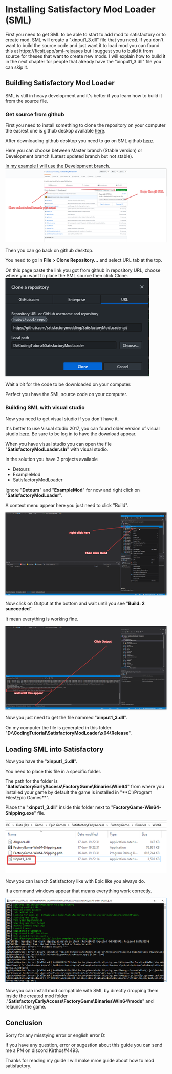 # Installing Satisfactory Mod Loader (SML)

First you need to get SML to be able to start to add mod to satisfactory or to create mod.
SML will create a "xinput1_3.dll" file that you need.
If you don't want to build the source code and just want it to load mod you can found this at https://ficsit.app/sml-releases but I suggest you to build it from source for theses that want to create new mods.
I will explain how to build it in the next chapter for people that already have the "xinput1_3.dll" file you can skip it.

## Building Satisfactory Mod Loader

SML is still in heavy development and it's better if you learn how to build it from the source file.

### Get source from github

First you need to install something to clone the repository on your computer the easiest one is github deskop available [here](https://desktop.github.com/).

After downloading github desktop you need to go on SML github [here](https://github.com/satisfactorymodding/SatisfactoryModLoader).

Here you can choose between Master branch (Stable version) or Development branch (Latest updated branch but not stable).

In my example I will use the Development branch.
![alt text](https://github.com/jcornill/SatisfactoryModdingGuide/blob/master/GitHub_SMLDownload.png "GitHub_SMLDownload")

Then you can go back on github desktop.

You need to go in **File > Clone Repository...** and select URL tab at the top.

On this page paste the link you got from github in repository URL, choose where you want to place the SML source then click Clone.
![alt text](https://github.com/jcornill/SatisfactoryModdingGuide/blob/master/GitHubDesktop_clone.png "GitHubDesktop_clone")

Wait a bit for the code to be downloaded on your computer.

Perfect you have the SML source code on your computer.

### Building SML with visual studio

Now you need to get visual studio if you don't have it.

It's better to use Visual studio 2017, you can found older version of visual studio [here](https://my.visualstudio.com/Downloads?q=visual%20studio%202017&wt.mc_id=o~msft~vscom~older-downloads). Be sure to be log in to have the download appear.

When you have visual studio you can open the file "**SatisfactoryModLoader.sln**" with visual studio.

In the solution you have 3 projects available
+ Detours
+ ExampleMod
+ SatisfactoryModLoader

Ignore "**Detours**" and "**ExampleMod**" for now and right click on "**SatisfactoryModLoader**".

A context menu appear here you just need to click "Build".

![alt text](https://github.com/jcornill/SatisfactoryModdingGuide/blob/master/visualStudio_Build.png "visualStudio_Build")

Now click on Output at the bottom and wait until you see "**Build: 2 succeeded**".

It mean everything is working fine.

![alt text](https://github.com/jcornill/SatisfactoryModdingGuide/blob/master/VisualStudio_Output.png "VisualStudio_Output")

Now you just need to get the file nammed "**xinput1_3.dll**".

On my computer the file is generated in this folder "**D:\CodingTutorial\SatisfactoryModLoader\x64\Release**".

## Loading SML into Satisfactory

Now you have the "**xinput1_3.dll**".

You need to place this file in a specific folder.

The path for the folder is "**SatisfactoryEarlyAccess\FactoryGame\Binaries\Win64**" from where you installed your game by default the game is installed in "**C:\Program Files\Epic Games\**".

Place the "**xinput1_3.dll**" inside this folder next to "**FactoryGame-Win64-Shipping.exe**" file.

![alt text](https://github.com/jcornill/SatisfactoryModdingGuide/blob/master/Xinput.png "Xinput")

Now you can launch Satisfactory like with Epic like you always do.

If a command windows appear that means everything work correctly.

![alt text](https://github.com/jcornill/SatisfactoryModdingGuide/blob/master/Console.png "console")

Now you can install mod compatible with SML by directly dropping them inside the created mod folder ."**SatisfactoryEarlyAccess\FactoryGame\Binaries\Win64\mods**" and relaunch the game.

## Conclusion


Sorry for any misstying error or english error D:

If you have any question, error or sugestion about this guide you can send me a PM on discord Kirthos#4493.

Thanks for reading my guide I will make mroe guide about how to mod satisfactory.
